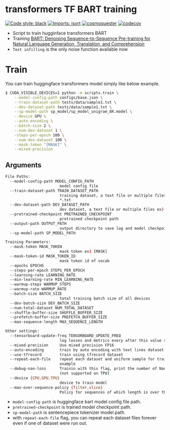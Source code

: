 # transformers TF BART training

[![Code style: black](https://img.shields.io/badge/code%20style-black-000000.svg)](https://github.com/psf/black)
[![Imports: isort](https://img.shields.io/badge/%20imports-isort-%231674b1?style=flat&labelColor=ef8336)](https://pycqa.github.io/isort/)
[![cosmoquester](https://circleci.com/gh/cosmoquester/transformers-bart-training.svg?style=svg)](https://app.circleci.com/pipelines/github/cosmoquester/transformers-bart-training)
[![codecov](https://codecov.io/gh/cosmoquester/transformers-bart-training/branch/master/graph/badge.svg?token=FT7NreB8Ku)](https://codecov.io/gh/cosmoquester/transformers-bart-training)

- Script to train hugginface transformers BART
- Training [BART: Denoising Sequence-to-Sequence Pre-training for Natural Language Generation, Translation, and Comprehension](https://arxiv.org/abs/1910.13461)
- `Text infilling` is the only noise function available now

# Train

You can train huggingface transformers model simply like below example.

```sh
$ CUDA_VISIBLE_DEVICES=1 python -m scripts.train \
    --model-config-path configs/base.json \
    --train-dataset-path tests/data/sample1.txt \
    --dev-dataset-path tests/data/sample1.txt \
    --sp-model-path sp_model/sp_model_unigram_8K.model \
    --device GPU \
    --auto-encoding \
    --batch-size 2 \
    --num-dev-dataset 1 \
    -steps-per-epoch 100 \
    --num-dev-dataset 100 \
    --mask-token "[MASK]" \
    --mixed-precision
```

## Arguments

```sh
File Paths:
  --model-config-path MODEL_CONFIG_PATH
                        model config file
  --train-dataset-path TRAIN_DATASET_PATH
                        training dataset, a text file or multiple files ex)
                        *.txt
  --dev-dataset-path DEV_DATASET_PATH
                        dev dataset, a text file or multiple files ex) *.txt
  --pretrained-checkpoint PRETRAINED_CHECKPOINT
                        pretrained checkpoint path
  --output-path OUTPUT_PATH
                        output directory to save log and model checkpoints
  --sp-model-path SP_MODEL_PATH

Training Parameters:
  --mask-token MASK_TOKEN
                        mask token ex) [MASK]
  --mask-token-id MASK_TOKEN_ID
                        mask token id of vocab
  --epochs EPOCHS
  --steps-per-epoch STEPS_PER_EPOCH
  --learning-rate LEARNING_RATE
  --min-learning-rate MIN_LEARNING_RATE
  --warmup-steps WARMUP_STEPS
  --warmup-rate WARMUP_RATE
  --batch-size BATCH_SIZE
                        total training batch size of all devices
  --dev-batch-size DEV_BATCH_SIZE
  --num-total-dataset NUM_TOTAL_DATASET
  --shuffle-buffer-size SHUFFLE_BUFFER_SIZE
  --prefetch-buffer-size PREFETCH_BUFFER_SIZE
  --max-sequence-length MAX_SEQUENCE_LENGTH

Other settings:
  --tensorboard-update-freq TENSORBOARD_UPDATE_FREQ
                        log losses and metrics every after this value step
  --mixed-precision     Use mixed precision FP16
  --auto-encoding       train by auto encoding with text lines dataset
  --use-tfrecord        train using tfrecord dataset
  --repeat-each-file    repeat each dataset and uniform sample for train
                        example
  --debug-nan-loss      Trainin with this flag, print the number of Nan loss
                        (not supported on TPU)
  --device {CPU,GPU,TPU}
                        device to train model
  --max-over-sequence-policy {filter,slice}
                        Policy for sequences of which length is over the max
```
- `model-config-path` is huggingface bart model config file path.
- `pretrained-checkpoint` is trained model checkpoint path.
- `sp-model-path` is sentencepiece tokenizer model path.
- with `repeat-each-file` flag, you can repeat each dataset files forever even if one of dataset were run out.
